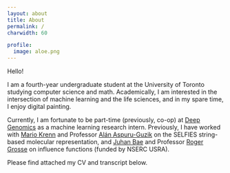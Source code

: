 ```yaml
---
layout: about
title: About
permalink: /
charwidth: 60

profile:
  image: aloe.png
---
```


Hello! 

I am a fourth-year undergraduate student at the University of Toronto studying computer science and math. 
Academically, I am interested in the intersection of machine learning and the life sciences, and in my spare time, I enjoy 
digital painting.

Currently, I am fortunate to be part-time (previously, co-op) at [Deep Genomics](https://www.deepgenomics.com/) as a machine learning research intern. 
Previously, I have worked with [Mario Krenn](https://mariokrenn.wordpress.com/) and Professor [Alán Aspuru-Guzik](https://www.matter.toronto.edu/) on the SELFIES string-based molecular representation, 
and [Juhan Bae](https://www.juhanbae.com/) and Professor [Roger Grosse](https://www.cs.toronto.edu/~rgrosse/) on influence functions (funded by NSERC USRA). 


Please find attached my CV and transcript below.